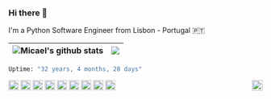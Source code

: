 ### Hi there 👋

I'm a Python Software Engineer from Lisbon - Portugal 🇵🇹

| <img align="center" src="https://github-readme-stats-micael-grilo.vercel.app/api?username=micael-grilo&show_icons=true&include_all_commits=true&theme=dark&hide_border=true&count_private=true&hide=stars" alt="Micael's github stats" /> | <img align="center" src="https://github-readme-stats-micael-grilo.vercel.app/api/top-langs/?username=micael-grilo&layout=compact&theme=dark&hide_border=true" /> |
| ------------- | ------------- |

```python
Uptime: "32 years, 4 months, 28 days"
```

<code><img height="20" src="https://img.shields.io/badge/Python-FFD43B?style=for-the-badge&logo=python&logoColor=blue"/></code>
<code><img height="20" src="https://img.shields.io/badge/Django-092E20?style=for-the-badge&logo=django&logoColor=green"></code>
<code><img height="20" src="https://img.shields.io/badge/Flask-000000?style=for-the-badge&logo=flask&logoColor=white"></code>
<code><img height="20" src="https://img.shields.io/badge/fastapi-109989?style=for-the-badge&logo=FASTAPI&logoColor=white"></code>
<code><img height="20" src="https://img.shields.io/badge/Docker-2CA5E0?style=for-the-badge&logo=docker&logoColor=white"></code>
<code><img height="20" src="https://img.shields.io/badge/Airflow-017CEE?style=for-the-badge&logo=Apache%20Airflow&logoColor=whit"></code>
<code><img height="20" src="https://img.shields.io/badge/PostgreSQL-316192?style=for-the-badge&logo=postgresql&logoColor=whit"></code>
<code><img height="20" src="https://img.shields.io/badge/JavaScript-323330?style=for-the-badge&logo=javascript&logoColor=F7DF1E"></code>
<code><img height="20" src="https://img.shields.io/badge/HTML5-E34F26?style=for-the-badge&logo=html5&logoColor=white"></code>
<code><img src="https://komarev.com/ghpvc/?username=micael-grilo&style=flat-square&color=blue" alt="" align="center"/></code>
<a href="https://micael.eu" align="right" target="_blank">
  <img align="right" alt="More about me here" width="21px" src="https://upload.wikimedia.org/wikipedia/commons/c/c4/Globe_icon.svg" />
</a>
